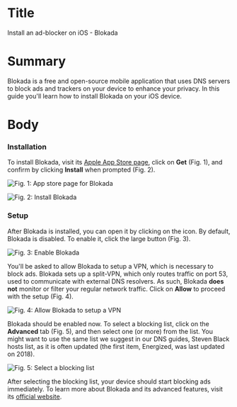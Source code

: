 # Title #
Install an ad-blocker on iOS - Blokada

# Summary #

Blokada is a free and open-source mobile application that uses DNS servers to
block ads and trackers on your device to enhance your privacy. In this guide
you'll learn how to install Blokada on your iOS device.

# Body #

### Installation ###
To install Blokada, visit its [Apple App Store page][1], click on **Get**
(Fig. 1), and confirm by clicking **Install** when prompted (Fig. 2).

![Fig. 1: App store page for
Blokada](../images/ios/blockada-app-store.jpg?raw=true)

![Fig. 2: Install Blokada](../images/ios/blockada-install.png?raw=true)

### Setup ###
After Blokada is installed, you can open it by clicking on the icon. By default,
Blokada is disabled. To enable it, click the large button (Fig. 3).

![Fig. 3: Enable Blokada](../images/ios/blockada-enable.jpg?raw=true)

You'll be asked to allow Blokada to setup a VPN, which is necessary to block
ads. Blokada sets up a split-VPN, which only routes traffic on port 53, used to
communicate with external DNS resolvers. As such, Blokada **does not** monitor
or filter your regular network traffic. Click on **Allow** to proceed with the
setup (Fig. 4).

![Fig. 4: Allow Blokada to setup a VPN](../images/ios/blockada-vpn.jpg?raw=true)

Blokada should be enabled now. To select a blocking list, click on the
**Advanced** tab (Fig. 5), and then select one (or more) from the list. You
might want to use the same list we suggest in our DNS guides, Steven Black hosts
list, as it is often updated (the first item, Energized, was last updated on
2018).

![Fig. 5: Select a blocking list](../images/ios/blockada-lists.jpg?raw=true)

After selecting the blocking list, your device should start blocking ads
immediately. To learn more about Blokada and its advanced features, visit its
[official website][2].

[1]: https://apps.apple.com/us/app/blokada/id1508341781

[2]: https://blokada.org/
